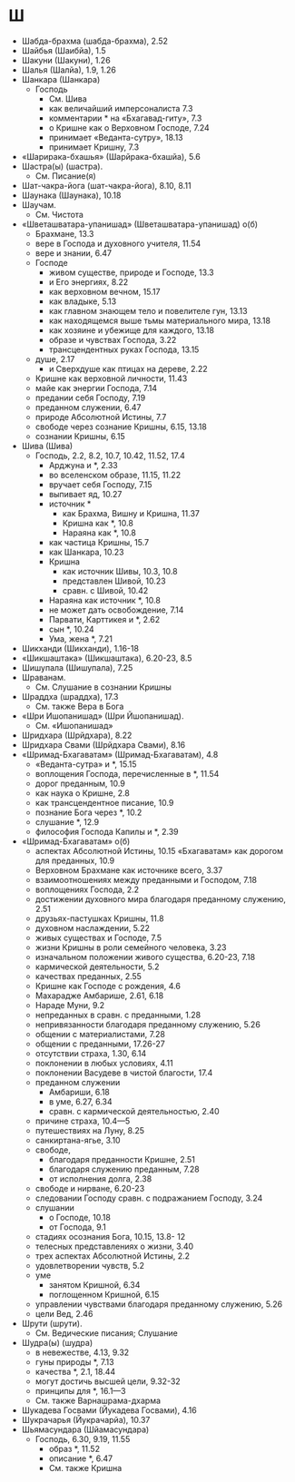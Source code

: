 # Ш

- Шабда-брахма (шабда-брахма), 2.52
- Шайбья (Шаибйа), 1.5
- Шакуни (Шакуни), 1.26
- Шалья (Шалйа), 1.9, 1.26
- Шанкара (Шанкара)
  - Господь
    - См. Шива
    - как величайший имперсоналиста 7.3
    - комментарии \* на «Бхагавад-гиту», 7.3
    - о Кришне как о Верховном Господе, 7.24
    - принимает «Веданта-сутру», 18.13
    - принимает Кришну, 7.3
- «Шарирака-бхашья» (Шарйрака-бхашйа), 5.6
- Шастра(ы) (шастра).
  - См. Писание(я)
- Шат-чакра-йога (шат-чакра-йога), 8.10, 8.11
- Шаунака (Шаунака), 10.18
- Шаучам.
  - См. Чистота
- «Шветашватара-упанишад» (Шветашватара-упанишад) о(б)
  - Брахмане, 13.3
  - вере в Господа и духовного учителя, 11.54
  - вере и знании, 6.47
  - Господе
    - живом существе, природе и Господе, 13.3
    - и Его энергиях, 8.22
    - как верховном вечном, 15.17
    - как владыке, 5.13
    - как главном знающем тело и повелителе гун, 13.13
    - как находящемся выше тьмы материального мира, 13.18
    - как хозяине и убежище для каждого, 13.18
    - образе и чувствах Господа, 3.22
    - трансцендентных руках Господа, 13.15
  - душе, 2.17
    - и Сверхдуше как птицах на дереве, 2.22
  - Кришне как верховной личности, 11.43
  - майе как энергии Господа, 7.14
  - предании себя Господу, 7.19
  - преданном служении, 6.47
  - природе Абсолютной Истины, 7.7
  - свободе через сознание Кришны, 6.15, 13.18
  - сознании Кришны, 6.15
- Шива (Шива)
  - Господь, 2.2, 8.2, 10.7, 10.42, 11.52, 17.4
    - Арджуна и \*, 2.33
    - во вселенском образе, 11.15, 11.22
    - вручает себя Господу, 7.15
    - выпивает яд, 10.27
    - источник \*
      - как Брахма, Вишну и Кришна, 11.37
      - Кришна как \*, 10.8
      - Нараяна как \*, 10.8
    - как частица Кришны, 15.7
    - как Шанкара, 10.23
    - Кришна
      - как источник Шивы, 10.3, 10.8
      - представлен Шивой, 10.23
      - сравн. с Шивой, 10.42
    - Нараяна как источник \*, 10.8
    - не может дать освобождение, 7.14
    - Парвати, Карттикея и \*, 2.62
    - сын \*, 10.24
    - Ума, жена \*, 7.21
- Шикханди (Шикханди), 1.16-18
- «Шикшаштака» (Шикшаштака), 6.20-23, 8.5
- Шишупала (Шишупала), 7.25
- Шраванам.
  - См. Слушание в сознании Кришны
- Шраддха (шраддха), 17.3
  - См. также Вера в Бога
- «Шри Ишопанишад» (Шри Йшопанишад).
  - См. «Ишопанишад»
- Шридхара (Шрйдхара), 8.22
- Шридхара Свами (Шрйдхара Свами), 8.16
- «Шримад-Бхагаватам» (Шримад-Бхагаватам), 4.8
  - «Веданта-сутра» и \*, 15.15
  - воплощения Господа, перечисленные в \*, 11.54
  - дорог преданным, 10.9
  - как наука о Кришне, 2.8
  - как трансцендентное писание, 10.9
  - познание Бога через \*, 10.2
  - слушание \*, 12.9
  - философия Господа Капилы и \*, 2.39
- «Шримад-Бхагаватам» о(б)
  - аспектах Абсолютной Истины, 10.15 «Бхагаватам» как дорогом для преданных, 10.9
  - Верховном Брахмане как источнике всего, 3.37
  - взаимоотношениях между преданными и Господом, 7.18
  - воплощениях Господа, 2.2
  - достижении духовного мира благодаря преданному служению, 2.51
  - друзьях-пастушках Кришны, 11.8
  - духовном наслаждении, 5.22
  - живых существах и Господе, 7.5
  - жизни Кришны в роли семейного человека, 3.23
  - изначальном положении живого существа, 6.20-23, 7.18
  - кармической деятельности, 5.2
  - качествах преданных, 2.55
  - Кришне как Господе с рождения, 4.6
  - Махарадже Амбарише, 2.61, 6.18
  - Нараде Муни, 9.2
  - непреданных в сравн. с преданными, 1.28
  - непривязанности благодаря преданному служению, 5.26
  - общении с материалистами, 7.28
  - общении с преданными, 17.26-27
  - отсутствии страха, 1.30, 6.14
  - поклонении в любых условиях, 4.11
  - поклонении Васудеве в чистой благости, 17.4
  - преданном служении
    - Амбариши, 6.18
    - в уме, 6.27, 6.34
    - сравн. с кармической деятельностью, 2.40
  - причине страха, 10.4—5
  - путешествиях на Луну, 8.25
  - санкиртана-ягье, 3.10
  - свободе,
    - благодаря преданности Кришне, 2.51
    - благодаря служению преданным, 7.28
    - от исполнения долга, 2.38
  - свободе и нирване, 6.20-23
  - следовании Господу сравн. с подражанием Господу, 3.24
  - слушании
    - о Господе, 10.18
    - от Господа, 9.1
  - стадиях осознания Бога, 10.15, 13.8- 12
  - телесных представлениях о жизни, 3.40
  - трех аспектах Абсолютной Истины, 2.2
  - удовлетворении чувств, 5.2
  - уме
    - занятом Кришной, 6.34
    - поглощенном Кришной, 6.15
  - управлении чувствами благодаря преданному служению, 5.26
  - цели Вед, 2.46
- Шрути (шрути).
  - См. Ведические писания; Слушание
- Шудра(ы) (шудра)
  - в невежестве, 4.13, 9.32
  - гуны природы \*, 7.13
  - качества \*, 2.1, 18.44
  - могут достичь высшей цели, 9.32-32
  - принципы для \*, 16.1—3
  - См. также Варнашрама-дхарма
- Шукадева Госвами (Йукадева Госвами), 4.16
- Шукрачарья (Йукрачарйа), 10.37
- Шьямасундара (Шйамасундара)
  - Господь, 6.30, 9.19, 11.55
    - образ \*, 11.52
    - описание \*, 6.47
    - См. также Кришна

